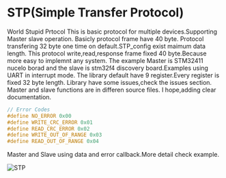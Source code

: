 # STP(Simple Transfer Protocol)
 World Stupid Prtocol
 This is basic protocol for multiple devices.Supporting Master slave operation.
 Basicly protocol frame have 40 byte. Protocol transfering 32 byte one time on default.STP_config exist maimum data length.
 This protocol write,read,response frame fixed 40 byte.Because more easy to implemnt any system.
 The example Master is STM32411 nucelo borad and the slave is stm32f4 discovery board.Examples using UART in interrupt mode.
 The library default have 9 register.Every register is fixed 32 byte length.
 Library have some issues,check the issues section.
 Master and slave functions are in differen source files.
 I hope,adding  clear documentation.

```C
// Error Codes
#define NO_ERROR 0x00
#define WRITE_CRC_ERROR 0x01
#define READ_CRC_ERROR 0x02
#define WRITE_OUT_OF_RANGE 0x03
#define READ_OUT_OF_RANGE 0x04

```
Master and Slave using data and error callback.More detail check example.


![STP](https://github.com/eyumurta/STP-Simple-Transfer-Protocol-/assets/57114692/188b5087-8e47-4cc9-aa6e-f33cabad94e1)
